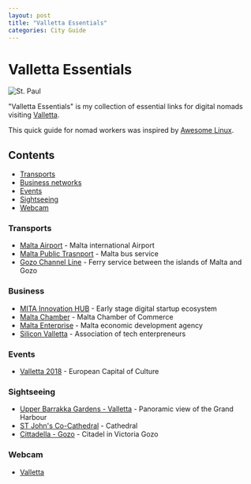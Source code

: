 ```yaml
---
layout: post
title: "Valletta Essentials"
categories: City Guide
---
```



# Valletta Essentials

![St. Paul](https://raw.githubusercontent.com/marcofromsicily/blog/master/images/stpaul.jpg)

"Valletta Essentials" is my collection of essential links for digital nomads visiting [Valletta](http://www.cityofvalletta.org/).

This quick guide for nomad workers was inspired by [Awesome Linux](https://github.com/madbob/awesome-linux-dev).

## Contents

* [Transports](#transports)
* [Business networks](#business)
* [Events](#events)
* [Sightseeing](#sightseeing)
* [Webcam](#webcam)


### Transports

* [Malta Airport](https://www.maltairport.com/) - Malta international Airport
* [Malta Public Trasnport](https://www.publictransport.com.mt/) - Malta bus service
* [Gozo Channel Line](http://www.gozochannel.com/en/home.htm) -  Ferry service between the islands of Malta and Gozo

### Business

* [MITA Innovation HUB](https://mitainnovationhubcms.gov.mt) - Early ​stage digital startup ecosystem
* [Malta Chamber](http://www.maltachamber.org.mt/) - Malta Chamber of Commerce
* [Malta Enterprise](https://www.maltaenterprise.com/) - Malta economic development agency
* [Silicon Valletta](https://siliconvalletta.com/) - Association of tech enterpreneurs


### Events

* [Valletta 2018](http://valletta2018.org/) - European Capital of Culture

### Sightseeing

* [Upper Barrakka Gardens - Valletta](https://youtu.be/HooxK8XmXw8) - Panoramic view of the Grand Harbour
* [ST John's Co-Cathedral](https://www.stjohnscocathedral.com/) - Cathedral
* [Cittadella - Gozo](https://en.wikipedia.org/wiki/Cittadella_(Gozo)) -  Citadel in Victoria Gozo


### Webcam

* [Valletta](https://www.skylinewebcams.com/it/webcam/malta/malta/valletta/valletta-tigne-seafront.html)
